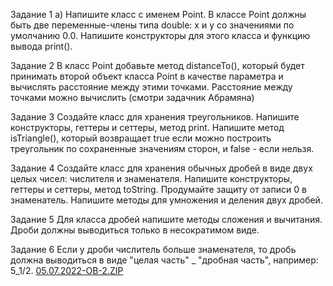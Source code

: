 Задание 1
a) Напишите класс с именем Point. В классе Point должны быть две переменные-члены типа double: х и у со значениями по умолчанию 0.0. Напишите конструкторы для этого класса и функцию вывода print().

Задание 2
В класс Point добавьте метод distanceTo(), который будет принимать второй объект класса Point в качестве параметра и вычислять расстояние между этими точками. Расстояние между точками можно вычислить (смотри задачник Абрамяна)

Задание 3
Создайте класс для хранения треугольников. 
Напишите конструкторы, геттеры и сеттеры, метод print.
Напишите метод isTriangle(), который возвращает true если можно построить треугольник по сохраненные значениям сторон, и false - если нельзя.

Задание 4
Создайте класс для хранения обычных дробей в виде двух целых чисел: числителя и знаменателя. Напишите конструкторы, геттеры и сеттеры, метод toString. Продумайте защиту от записи 0 в знаменатель.
Напишите методы для умножения и деления двух дробей.

Задание 5
Для класса дробей напишите методы сложения и вычитания. Дроби должны выводиться только в несократимом виде.

Задание 6
Если у дроби числитель больше знаменателя, то дробь должна выводиться в виде "целая часть" _ "дробная часть", например: 5_1/2.
[05.07.2022-OB-2.ZIP](https://github.com/val1983by/OP-1-06.07.2022/files/9061982/05.07.2022-OB-2.ZIP)
